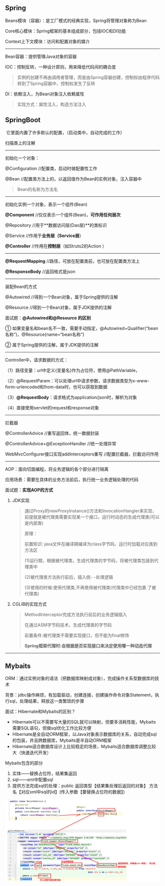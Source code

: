 ## Spring

Beans模块（容器）：是工厂模式的经典实现，Spring将管理对象称为Bean

Core核心模块：Spring框架的基本组成部分，包括IOC和DI功能

Context上下文模块：访问和配置对象的媒介

---

Bean容器：提供管理Java对象的容器

IOC：控制反转，一种设计原则，用来降低代码间的耦合度

> 实例的创建不再由调用者管理，而是由Spring容器创建，控制权由程序代码转到了Spring容器中，控制权发生了反转

DI：依赖注入，为Bean对象注入依赖属性

> 实现方式：属性注入，构造方法注入

## SpringBoot

​	它里面内置了许多默认的配置，（启动类中，自动完成的工作）

扫描类上的注解

---

初始化一个对象：

@Configuration	//配置类，启动时做配置性工作

@Bean //配置类方法上的，以返回值作为Bean的实例对象，注入容器中

> Bean的名称为方法名

---

初始化实例一个对象，表示一个组件(Bean)

**@Component**  //仅仅表示一个组件(Bean)，**可作用任何层次**

@Repository  //用于**数据访问层(Dao层)**的类标识

@Service	//作用于**业务层（Service层**）

**@Controller** 	//作用在**控制层**（如Struts2的Action ）

---

**@RequestMapping**	//路径，可放在配置类前，也可放在配置类方法上

**@ResponseBody**	//返回格式是json

---

装配Bean的方式

@Autowired		//得到一个Bean对象，属于Spring提供的注解

@Resource 		//得到一个Bean对象，属于JDK提供的注解

面试题：**@Autowired和@Resource 的区别**

① 如果变量名和bean名不一致，需要手动指定，@Autowired+Qualifier(“bean名称”)，@Resource(name=“bean名称”)

② 属于Spring提供的注解，属于JDK提供的注解

---

Controller中，请求数据的方式：

（1）路径变量：url中定义{变量名}作为占位符，使用@PathVariable，

（2）@RequestParam：可以处理url中请求参数，请求数据类型为x-www-form-urlencoded和from-data时，也可以获取到数据

（3）**@RequestBody**：请求格式为application/json时，解析为对象

（4）直接使用servlet的request和response对象

---

拦截器

@ControllerAdvice 	//重写返回体，统一数据封装

@ControllerAdvice+@ExceptionHandler		//统一处理异常

WebMvcConfigurer接口实现addInterceptors重写		//配置拦截器，拦截访问作用

---

AOP：面向切面编程，将业务逻辑的各个部分进行隔离

应用场景：需要在具体的业务方法前后，执行统一业务逻辑处理的代码

面试题：**实现AOP的方式**

1. JDK实现

   > 通过Proxy的newProxyInstance()方法和InvocationHangler来实现，前提就是被代理类需要实现某一个接口，运行时动态的生成代理类(可以是内部类)
   >
   > 原理：
   >
   > 前置知识: java文件在编译期编译为class字节码，运行时加载对应类到方法区
   >
   > (1)运行期，根据被代理类，生成代理类的字节码，将被代理类包装到代理类中
   >
   > (2)被代理类方法执行前后，插入统- -处理逻辑
   >
   > (3)使用的时候:使用代理类,不再使用被代理类(代理类中已经包裹 了被代理类)

2. CGLIB的实现方式

   > MethodInterceptor完成方法执行前后的业务逻辑插入
   >
   > 在通过ASM字节码技术，生成代理类的字节码
   >
   > 前置条件:被代理类不需要实现接口，但不能为final修饰
   >
   > **Spring框架代理时:会根据是否实现接口来决定使用哪一种动态代理**

---

## Mybaits

ORM：通过实例对象的语法（把数据库映射成对象），完成操作关系型数据库的技术

背景：jdbc操作麻烦，有加载驱动，创建连接，创建操作命令对象Statement，执行sql，处理结果，释放这一类繁琐的步骤

面试：Hibernate和Mybaits的区别？

* Hibernate可以不需要写大量的SQL就可以映射，但要多消耗性能，Mybaits需要SQL语句，但做sql优化工作比较方便
* Hibernate是全自动ORM框架，以Java对象表示数据库的关系，自动完成sql的包装，并且跨数据库，Mybaits是半自动ORM框架
* Hibernate适合数据库设计上比较稳定的场景，Mybaits适合数据库调整比较大（快速迭代开发）

Mybaits包含的部分

1. 实体——替换占位符，结果集返回
2. sql——xml中配置sql
3. 提供方法完成sql的处理：public 返回类型【结果集处理后返回的对象】 方法名【对应xml中sql的id】(传入参数【要替换占位符的数据】)

![1598003675177](images/1598003675177.png)
